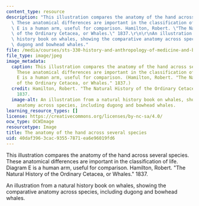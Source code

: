```yaml
---
content_type: resource
description: "This illustration compares the anatomy of the hand across several species.\
  \ These anatomical differences are important in the classification of life. Diagram\
  \ E is a human arm, useful for comparison. Hamilton, Robert. \"The Natural History\
  \ of the Ordinary Cetacea, or Whales.\" 1837.\r\n\r\nAn illustration from a natural\
  \ history book on whales, showing the comparative anatomy across species, including\
  \ dugong and bowhead whales."
file: /media/courses/sts-330-history-and-anthropology-of-medicine-and-biology-spring-2013/40daf3963cac93557871ea6e96019fd6_sts-330s13.jpg
file_type: image/jpeg
image_metadata:
  caption: This illustration compares the anatomy of the hand across several species.
    These anatomical differences are important in the classification of life. Diagram
    E is a human arm, useful for comparison. (Hamilton, Robert. "The Natural History
    of the Ordinary Cetacea, or Whales." 1837.)
  credit: Hamilton, Robert. "The Natural History of the Ordinary Cetacea, or Whales."
    1837.
  image-alt: An illustration from a natural history book on whales, showing the comparative
    anatomy across species, including dugong and bowhead whales.
learning_resource_types: []
license: https://creativecommons.org/licenses/by-nc-sa/4.0/
ocw_type: OCWImage
resourcetype: Image
title: The anatomy of the hand across several species
uid: 40daf396-3cac-9355-7871-ea6e96019fd6
---
```

This illustration compares the anatomy of the hand across several species. These anatomical differences are important in the classification of life. Diagram E is a human arm, useful for comparison. Hamilton, Robert. "The Natural History of the Ordinary Cetacea, or Whales." 1837.

An illustration from a natural history book on whales, showing the comparative anatomy across species, including dugong and bowhead whales.